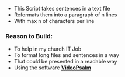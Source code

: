 - This Script takes sentences in a text file 
- Reformats them into a paragraph of n lines 
- With max n of characters per line

### Reason to Build:
- To help in my church IT Job
- To format long files and sentences in a way 
- That could be presented in a readable way
- Using the software [**VideoPsalm**](https://myvideopsalm.weebly.com/)

